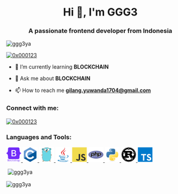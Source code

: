 <h1 align="center">Hi 👋, I'm GGG3</h1>
<h3 align="center">A passionate frontend developer from Indonesia</h3>

<p align="left"> <img src="https://komarev.com/ghpvc/?username=ggg3ya&label=Profile%20views&color=0e75b6&style=flat" alt="ggg3ya" /> </p>

<p align="left"> <a href="https://twitter.com/0x000123" target="blank"><img src="https://img.shields.io/twitter/follow/0x000123?logo=twitter&style=for-the-badge" alt="0x000123" /></a> </p>

- 🌱 I’m currently learning **BLOCKCHAIN**

- 💬 Ask me about **BLOCKCHAIN**

- 📫 How to reach me **gilang.yuwanda1704@gmail.com**

<h3 align="left">Connect with me:</h3>
<p align="left">
<a href="https://twitter.com/0x000123" target="blank"><img align="center" src="https://raw.githubusercontent.com/rahuldkjain/github-profile-readme-generator/master/src/images/icons/Social/twitter.svg" alt="0x000123" height="30" width="40" /></a>
</p>

<h3 align="left">Languages and Tools:</h3>
<p align="left"> <a href="https://getbootstrap.com" target="_blank" rel="noreferrer"> <img src="https://raw.githubusercontent.com/devicons/devicon/master/icons/bootstrap/bootstrap-plain-wordmark.svg" alt="bootstrap" width="40" height="40"/> </a> <a href="https://www.cprogramming.com/" target="_blank" rel="noreferrer"> <img src="https://raw.githubusercontent.com/devicons/devicon/master/icons/c/c-original.svg" alt="c" width="40" height="40"/> </a> <a href="https://golang.org" target="_blank" rel="noreferrer"> <img src="https://raw.githubusercontent.com/devicons/devicon/master/icons/go/go-original.svg" alt="go" width="40" height="40"/> </a> <a href="https://www.java.com" target="_blank" rel="noreferrer"> <img src="https://raw.githubusercontent.com/devicons/devicon/master/icons/java/java-original.svg" alt="java" width="40" height="40"/> </a> <a href="https://developer.mozilla.org/en-US/docs/Web/JavaScript" target="_blank" rel="noreferrer"> <img src="https://raw.githubusercontent.com/devicons/devicon/master/icons/javascript/javascript-original.svg" alt="javascript" width="40" height="40"/> </a> <a href="https://www.php.net" target="_blank" rel="noreferrer"> <img src="https://raw.githubusercontent.com/devicons/devicon/master/icons/php/php-original.svg" alt="php" width="40" height="40"/> </a> <a href="https://www.python.org" target="_blank" rel="noreferrer"> <img src="https://raw.githubusercontent.com/devicons/devicon/master/icons/python/python-original.svg" alt="python" width="40" height="40"/> </a> <a href="https://www.rust-lang.org" target="_blank" rel="noreferrer"> <img src="https://raw.githubusercontent.com/devicons/devicon/master/icons/rust/rust-plain.svg" alt="rust" width="40" height="40"/> </a> <a href="https://www.typescriptlang.org/" target="_blank" rel="noreferrer"> <img src="https://raw.githubusercontent.com/devicons/devicon/master/icons/typescript/typescript-original.svg" alt="typescript" width="40" height="40"/> </a> </p>

<p>&nbsp;<img align="center" src="https://github-readme-stats.vercel.app/api?username=ggg3ya&show_icons=true&locale=en" alt="ggg3ya" /></p>

<p><img align="center" src="https://github-readme-streak-stats.herokuapp.com/?user=ggg3ya&" alt="ggg3ya" /></p>
